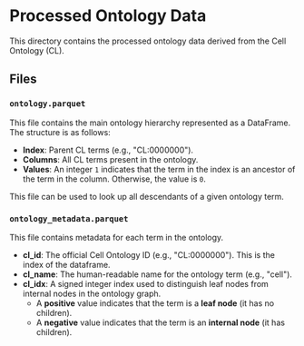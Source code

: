 # Processed Ontology Data

This directory contains the processed ontology data derived from the Cell Ontology (CL).

## Files

### `ontology.parquet`

This file contains the main ontology hierarchy represented as a DataFrame. The structure is as follows:

- **Index**: Parent CL terms (e.g., "CL:0000000").
- **Columns**: All CL terms present in the ontology.
- **Values**: An integer `1` indicates that the term in the index is an ancestor of the term in the column. Otherwise, the value is `0`.

This file can be used to look up all descendants of a given ontology term.

### `ontology_metadata.parquet`

This file contains metadata for each term in the ontology.

- **cl_id**: The official Cell Ontology ID (e.g., "CL:0000000"). This is the index of the dataframe.
- **cl_name**: The human-readable name for the ontology term (e.g., "cell").
- **cl_idx**: A signed integer index used to distinguish leaf nodes from internal nodes in the ontology graph. 
  - A **positive** value indicates that the term is a **leaf node** (it has no children).
  - A **negative** value indicates that the term is an **internal node** (it has children).
